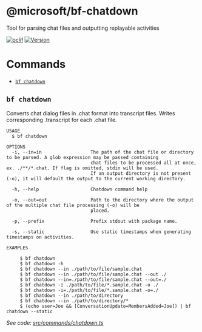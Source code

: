 @microsoft/bf-chatdown
========

Tool for parsing chat files and outputting replayable activities

[![oclif](https://img.shields.io/badge/cli-oclif-brightgreen.svg)](https://oclif.io)
[![Version](https://img.shields.io/npm/v/@microsoft/bf-chatdown)](https://www.npmjs.com/package/@microsoft/bf-chatdown)


# Commands
<!-- commands -->
* [`bf chatdown`](#bf-chatdown)

## `bf chatdown`

Converts chat dialog files in <filename>.chat format into transcript files. Writes corresponding <filename>.transcript for each .chat file.

```
USAGE
  $ bf chatdown

OPTIONS
  -i, --in=in                  The path of the chat file or directory to be parsed. A glob expression may be passed containing 
                               chat files to be processed all at once, ex. ./**/*.chat. If flag is omitted, stdin will be used. 
                               If an output directory is not present (-o), it will default the output to the current working directory.

  -h, --help                   Chatdown command help

  -o, --out=out                Path to the directory where the output of the multiple chat file processing (-o) will be
                               placed.

  -p, --prefix                 Prefix stdout with package name.

  -s, --static                 Use static timestamps when generating timestamps on activities.

EXAMPLES

     $ bf chatdown
     $ bf chatdown -h
     $ bf chatdown --in ./path/to/file/sample.chat
     $ bf chatdown --in ./path/to/file/sample.chat --out ./
     $ bf chatdown --in=./path/to/file/sample.chat --out=./
     $ bf chatdown -i ./path/to/file/*.sample.chat -o ./
     $ bf chatdown -i=./path/to/file/*.sample.chat -o=./
     $ bf chatdown --in ./path/to/directory
     $ bf chatdown --in ./path/to/directory/*
     $ (echo user=Joe && [ConversationUpdate=MembersAdded=Joe]) | bf chatdown --static
```

_See code: [src/commands/chatdown.ts](https://github.com/Microsoft/chatdown/blob/v0.0.0/src/commands/chatdown.ts)_
<!-- commandsstop -->
